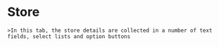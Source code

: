 # Store

    >In this tab, the store details are collected in a number of text fields, select lists and option buttons